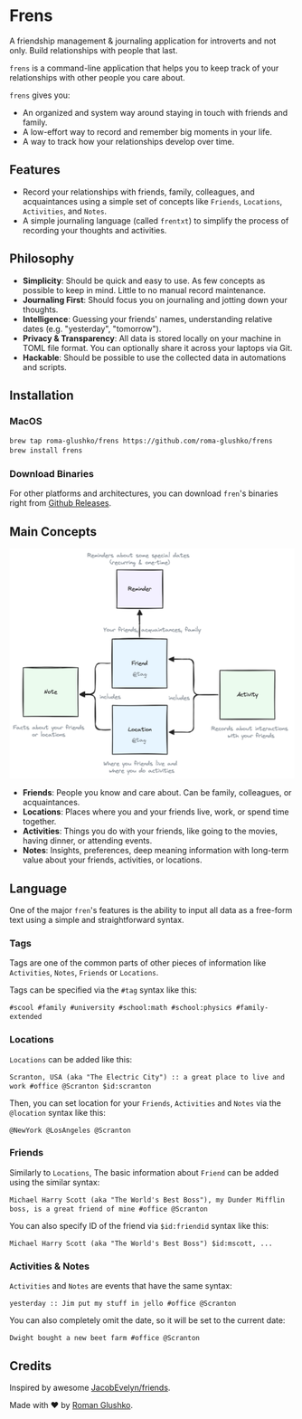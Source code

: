 # Frens

A friendship management & journaling application for introverts and not only.
Build relationships with people that last.

`frens` is a command-line application that helps you to keep track of your relationships 
with other people you care about.

`frens` gives you:

- An organized and system way around staying in touch with friends and family.
- A low-effort way to record and remember big moments in your life.
- A way to track how your relationships develop over time.

## Features

- Record your relationships with friends, family, colleagues, and acquaintances using a simple set of concepts like `Friends`, `Locations`, `Activities`, and `Notes`.
- A simple journaling language (called `frentxt`) to simplify the process of recording your thoughts and activities.

## Philosophy

- **Simplicity**: Should be quick and easy to use. As few concepts as possible to keep in mind. Little to no manual record maintenance.
- **Journaling First**: Should focus you on journaling and jotting down your thoughts.
- **Intelligence**: Guessing your friends' names, understanding relative dates (e.g. "yesterday", "tomorrow").
- **Privacy & Transparency**: All data is stored locally on your machine in TOML file format. You can optionally share it across your laptops via Git.
- **Hackable**: Should be possible to use the collected data in automations and scripts.

## Installation

### MacOS

```bash
brew tap roma-glushko/frens https://github.com/roma-glushko/frens
brew install frens
```

### Download Binaries

For other platforms and architectures, you can download `fren`'s binaries right from [Github Releases](https://github.com/roma-glushko/frens/releases).

## Main Concepts

![Diagram](./docs/friens-data-model.png?raw=true)

- **Friends**: People you know and care about. Can be family, colleagues, or acquaintances.
- **Locations**: Places where you and your friends live, work, or spend time together.
- **Activities**: Things you do with your friends, like going to the movies, having dinner, or attending events.
- **Notes**: Insights, preferences, deep meaning information with long-term value about your friends, activities, or locations.

## Language

One of the major `fren`'s features is the ability to input all data as a free-form text 
using a simple and straightforward syntax.

### Tags

Tags are one of the common parts of other pieces of information like `Activities`, `Notes`, `Friends` or `Locations`.

Tags can be specified via the `#tag` syntax like this:

```text
#scool #family #university #school:math #school:physics #family-extended
```

### Locations

`Locations` can be added like this:

```text
Scranton, USA (aka "The Electric City") :: a great place to live and work #office @Scranton $id:scranton
```

Then, you can set location for your `Friends`, `Activities` and `Notes` via the `@location` syntax like this:

```text
@NewYork @LosAngeles @Scranton
```

### Friends

Similarly to `Locations`, The basic information about `Friend` can be added using the similar syntax:

```text
Michael Harry Scott (aka "The World's Best Boss"), my Dunder Mifflin boss, is a great friend of mine #office @Scranton
```

You can also specify ID of the friend via `$id:friendid` syntax like this:

```text
Michael Harry Scott (aka "The World's Best Boss") $id:mscott, ...
```

### Activities & Notes

`Activities` and `Notes` are events that have the same syntax:

```text
yesterday :: Jim put my stuff in jello #office @Scranton
```

You can also completely omit the date, so it will be set to the current date:

```text
Dwight bought a new beet farm #office @Scranton
```

## Credits

Inspired by awesome [JacobEvelyn/friends](https://github.com/JacobEvelyn/friends).

Made with ❤️ by [Roman Glushko](https://github.com/roma-glushko).